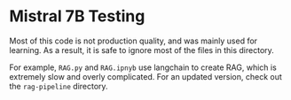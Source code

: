 # Mistral 7B Testing
Most of this code is not production quality, and was mainly used for learning. As a result, it is safe to ignore most of the files in this directory. 

For example, `RAG.py` and `RAG.ipnyb` use langchain to create RAG, which is extremely slow and overly complicated. For an updated version, check out the `rag-pipeline` directory.
